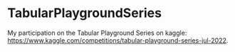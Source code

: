 # TabularPlaygroundSeries
My participation on the Tabular Playground Series on kaggle: https://www.kaggle.com/competitions/tabular-playground-series-jul-2022.
